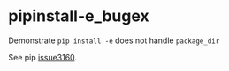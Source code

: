 # pipinstall-e_bugex
Demonstrate `pip install -e` does not handle `package_dir`

See pip [issue3160](https://github.com/pypa/pip/issues/3160).
